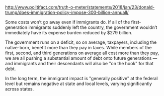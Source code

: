 http://www.politifact.com/truth-o-meter/statements/2018/jan/23/donald-trump/does-immigration-policy-impose-300-billion-annuall/

Some costs won’t go away even if immigrants do. If all of the first-generation immigrants suddenly left the country, the government wouldn’t immediately have its expense burden reduced by $279 billion. 

The government runs on a deficit, so on average, taxpayers, including the native-born, benefit more than they pay in taxes. While members of the first, second, and third generations on average all cost more than they pay, we are all pushing a substantial amount of debt onto future generations — and immigrants and their descendants will also be "on the hook" for that debt.

In the long term, the immigrant impact is "generally positive" at the federal level but remains negative at state and local levels, varying significantly across states.
